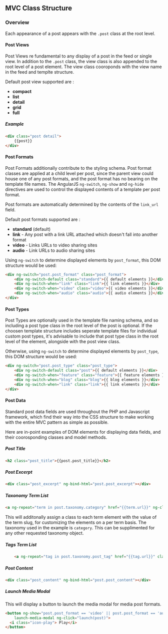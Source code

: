
## MVC Class Structure

### Overview
Each appearance of a post appears with the `.post` class at the root level.

#### Post Views
Post Views re fundamental to any display of a post in the feed or single view. In addition to the `.post` class, the view class is also appended to the root level of a post element. The view class cooroponds with the view name in the feed and templte structure.

Default post view supported are : 

- __compact__ 
- __list__
- __detail__
- __grid__
- __full__

##### Example
``` html
<div class="post detail">
	{{post}}
</div>
```

#### Post Formats
Post Formats additionally contribute to the styling schema. Post format classes are applied at a child level per post, since the parent view could house one of any post formats, and the post format has no bearing on the template file names. The AngularJS `ng-switch`, `ng-show` and `ng-hide` directives are used to control the displayed contents of a template per post format.

Post formats are automatically determined by the contents of the `link_url` field.

Default post formats supported are :

- __standard__ (default)
- __link__ - Any post with a link URL attached which doesn't fall into another format
- __video__ - Links URLs to video sharing sites
- __audio__ - Link URLs to audio sharing sites

Using `ng-switch` to determine displayed elements by `post_format`, this DOM structure would be used:

```html
<div ng-switch="post.post_format" class="post_format">
	<div ng-switch-default class="standard">{{ default elements }}</div>
	<div ng-switch-when="link" class="link">{{ link elements }}</div>
	<div ng-switch-when="video" class="video">{{ video elements }}</div>
	<div ng-switch-when="audio" class="audio">{{ audio elements }}</div>
</div>
```


#### Post Types
Post Types are optionally used in the template file naming schema, and so including a post type class in the root level of the post is optional. If the choosen template structure includes seperate template files for individual custom post types, it's advisable to include that post type class in the root level of the element, alongside with the post view class.

Otherwise, using `ng-switch` to determine displayed elements by `post_type`, this DOM structure would be used:

```html
<div ng-switch="post.post_type" class="post_type">
	<div ng-switch-default class="post">{{ default elements }}</div>
	<div ng-switch-when="feature" class="feature">{{ feature elements }}</div>
	<div ng-switch-when="blog" class="blog">{{ blog elements }}</div>
	<div ng-switch-when="link" class="link">{{ link elements }}</div>
</div>
```


#### Post Data
Standard post data fields are used throughout the PHP and Javascript framework, which find their way into the CSS structure to make working with the entire MVC pattern as simple as possible.

Here are in-point examples of DOM elements for displaying data fields, and their coorosponding classes and model methods.


##### Post Title
``` html
<h2 class="post_title">{{post.post_title}}</h2>
```

##### Post Excerpt
``` html
<div class="post_excerpt" ng-bind-html="post.post_excerpt"></div>
```

##### Taxonomy Term List

``` html
<a ng-repeat="term in post.taxonomy.category" href="{{term.url}}" ng-class="term.slug" class="category">{{term.name}}</a>
```

This will additonally assign a class to each term element with the value of the term slug, for customizing the elements on a per term basis. The taxonomy used in the example is `category`. This can be supplimented for any other requested taxonomy object.

##### Tags Term List

``` html
	<a ng-repeat="tag in post.taxonomy.post_tag" href="{{tag.url}}" class="post_tag">{{tag.name}}</a>
```

##### Post Content

``` html
<div class="post_content" ng-bind-html="post.post_content"></div>
```


##### Launch Media Modal
This will display a button to launch the media modal for media post formats.

``` html
<button ng-show="post.post_format == 'video' || post.post_format == 'audio'"
	launch-media-modal ng-click="launch(post)">
  <i class="icon-play"> Play</i> 
</button>

```






